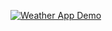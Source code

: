 [![Weather App Demo](http://img.youtube.com/vi/VIDEO_ID/0.jpg)](http://www.youtube.com/watch?v=VIDEO_ID)
